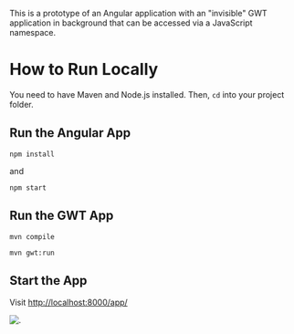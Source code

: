 This is a prototype of an Angular application with an "invisible" GWT application in background that can be accessed via a JavaScript namespace.

# How to Run Locally

You need to have Maven and Node.js installed. Then, `cd` into your project folder.

## Run the Angular App

```
npm install
```

and

```
npm start
```

## Run the GWT App

```
mvn compile
```

```
mvn gwt:run
```

## Start the App

Visit [http://localhost:8000/app/](http://localhost:8000/app/)

![.](http://i.imgur.com/JLiI5Nx.gifv)
